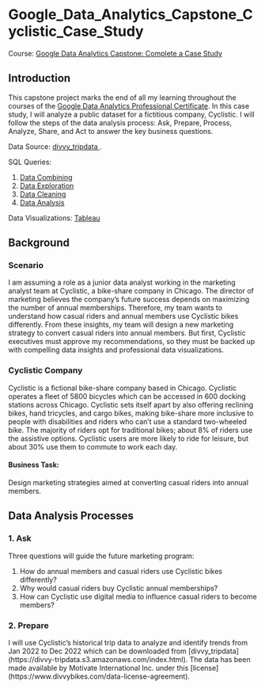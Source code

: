 # Google_Data_Analytics_Capstone_Cyclistic_Case_Study

Course: <a href="https://www.coursera.org/learn/google-data-analytics-capstone">Google Data Analytics Capstone: Complete a Case Study</a>
## Introduction
<p>This capstone project marks the end of all my learning throughout the courses of the <a href= "https://www.coursera.org/professional-certificates/google-data-analytics">Google Data Analytics Professional Certificate</a>.  In this case study, I will analyze a public dataset for a fictitious company, Cyclistic. I will follow the steps of the data analysis process: Ask, Prepare, Process, Analyze, Share, and Act to answer the key business questions.</p>

Data Source: <a href ="https://divvy-tripdata.s3.amazonaws.com/index.html">divvy_tripdata </a>.

SQL Queries:
01. <a href = "https://github.com/git-oreoluwa/Google_Data_Analytics_Capstone_Cyclistic_Case_Study/blob/main/01.%20Data%20Combining.sql"> Data Combining</a> 
02. <a href = "https://github.com/git-oreoluwa/Google_Data_Analytics_Capstone_Cyclistic_Case_Study/blob/main/02.%20Data%20Exploration.sql"> Data Exploration</a>
03. <a href = "https://github.com/git-oreoluwa/Google_Data_Analytics_Capstone_Cyclistic_Case_Study/blob/main/03.%20Data%20Cleaning.sql">Data Cleaning</a>
04. <a href = "https://github.com/git-oreoluwa/Google_Data_Analytics_Capstone_Cyclistic_Case_Study/blob/main/04.%20Data%20Analysis.sql">Data Analysis</a>

Data Visualizations: <a href = "https://public.tableau.com/app/profile/oreoluwa.folorunsho./viz/GoogleCapstoneProject-CyclisticBikeShare/Dashboard2">Tableau</a>

## Background
### Scenario
<p>I am assuming a role as a junior data analyst working in the marketing analyst team at Cyclistic, a bike-share company in Chicago. The director of marketing believes the company’s future success depends on maximizing the number of annual memberships. Therefore, my team wants to understand how casual riders and annual members use Cyclistic bikes differently. From these insights, my team will design a new marketing strategy to convert casual riders into annual members. But first, Cyclistic executives must approve my recommendations, so they must be backed up with compelling data insights and professional data visualizations.</p>

### Cyclistic Company
<p>Cyclistic is a fictional bike-share company based in Chicago. Cyclistic operates a fleet of 5800 bicycles which can be accessed in 600 docking stations across Chicago. Cyclistic sets itself apart by also offering reclining bikes, hand tricycles, and cargo bikes, making bike-share more inclusive to people with disabilities and riders who can’t use a standard two-wheeled bike. The majority of riders opt for traditional bikes; about 8% of riders use the assistive options. Cyclistic users are more likely to ride for leisure, but about 30% use them to commute to work each day.</p>

#### Business Task: 
Design marketing strategies aimed at converting casual riders into annual members.

## Data Analysis Processes
### 1. Ask
Three questions will guide the future marketing program:
1. How do annual members and casual riders use Cyclistic bikes differently?
2. Why would casual riders buy Cyclistic annual memberships?
3. How can Cyclistic use digital media to influence casual riders to become members?

### 2. Prepare
<p>I will use Cyclistic’s historical trip data to analyze and identify trends from Jan 2022 to Dec 2022 which can be downloaded from [divvy_tripdata](https://divvy-tripdata.s3.amazonaws.com/index.html). The data has been made available by Motivate International Inc. under this [license](https://www.divvybikes.com/data-license-agreement).  
</p>
